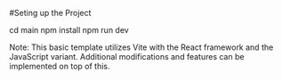 #Seting up the Project

cd main
npm install
npm run dev

Note: This basic template utilizes Vite with the React framework and the JavaScript variant. Additional modifications and features can be implemented on top of this.
